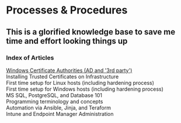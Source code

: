 # Processes & Procedures  

## This is a glorified knowledge base to save me time and effort looking things up

### Index of Articles  

[Windows Certificate Authorities (AD and '3rd party')](AD-CertServices.md)  
Installing Trusted Certificates on Infrastructure  
First time setup for Linux hosts (including hardening process)  
First time setup for Windows hosts (including hardening process)  
MS SQL, PostgreSQL, and Database 101  
Programming terminology and concepts  
Automation via Ansible, Jinja, and Teraform  
Intune and Endpoint Manager Administration  
